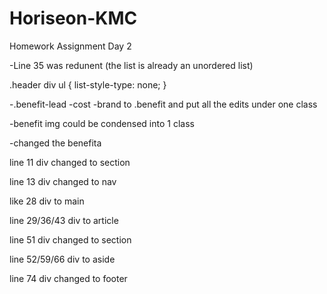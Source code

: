 # Horiseon-KMC
Homework Assignment Day 2

-Line 35 was redunent (the list is already an unordered list)

.header div ul {
    list-style-type: none;
}

-.benefit-lead -cost -brand to .benefit and put all the edits under one class

-benefit img could be condensed into 1 class

-changed the benefita

line 11 div changed to section

line 13 div changed to nav

like 28 div to main

line 29/36/43 div to article

line 51 div changed to section

line 52/59/66 div to aside

line 74 div changed to footer

